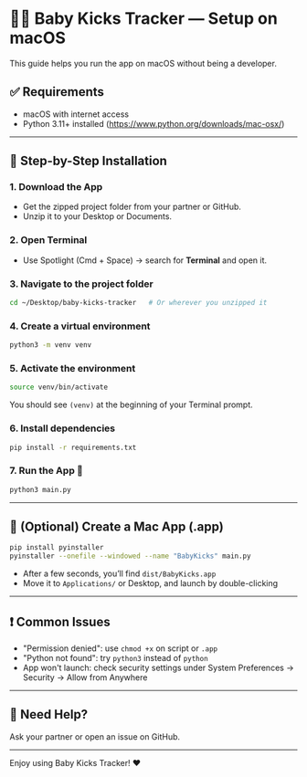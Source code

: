# 👩‍🍼 Baby Kicks Tracker — Setup on macOS

This guide helps you run the app on macOS without being a developer.

## ✅ Requirements

- macOS with internet access
- Python 3.11+ installed (https://www.python.org/downloads/mac-osx/)

---

## 🔧 Step-by-Step Installation

### 1. Download the App

- Get the zipped project folder from your partner or GitHub.
- Unzip it to your Desktop or Documents.

### 2. Open Terminal

- Use Spotlight (Cmd + Space) → search for **Terminal** and open it.

### 3. Navigate to the project folder

```bash
cd ~/Desktop/baby-kicks-tracker   # Or wherever you unzipped it
```

### 4. Create a virtual environment

```bash
python3 -m venv venv
```

### 5. Activate the environment

```bash
source venv/bin/activate
```

You should see `(venv)` at the beginning of your Terminal prompt.

### 6. Install dependencies

```bash
pip install -r requirements.txt
```

### 7. Run the App 🎉

```bash
python3 main.py
```

---

## 📲 (Optional) Create a Mac App (.app)

```bash
pip install pyinstaller
pyinstaller --onefile --windowed --name "BabyKicks" main.py
```

- After a few seconds, you’ll find `dist/BabyKicks.app`
- Move it to `Applications/` or Desktop, and launch by double-clicking

---

## ❗ Common Issues

- "Permission denied": use `chmod +x` on script or `.app`
- "Python not found": try `python3` instead of `python`
- App won't launch: check security settings under System Preferences → Security → Allow from Anywhere

---

## 🙋 Need Help?

Ask your partner or open an issue on GitHub.

---

Enjoy using Baby Kicks Tracker! ❤️

